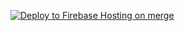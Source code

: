 [![Deploy to Firebase Hosting on merge](https://github.com/the-woofs/woof-music-r2/actions/workflows/firebase-hosting-merge.yml/badge.svg)](https://github.com/the-woofs/woof-music-r2/actions/workflows/firebase-hosting-merge.yml)
